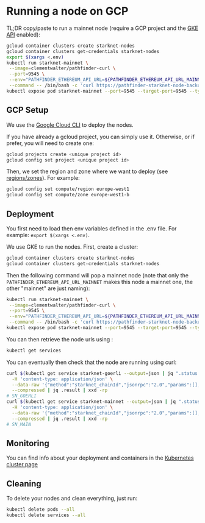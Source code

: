 # Running a node on GCP

TL;DR copy/paste to run a mainnet node (require a GCP project and the [GKE API](https://console.cloud.google.com/marketplace/product/google/container.googleapis.com) enabled):

```bash
gcloud container clusters create starknet-nodes
gcloud container clusters get-credentials starknet-nodes
export $(xargs <.env)
kubectl run starknet-mainnet \
 --image=clementwalter/pathfinder-curl \
 --port=9545 \
 --env="PATHFINDER_ETHEREUM_API_URL=${PATHFINDER_ETHEREUM_API_URL_MAINNET}" \
 --command -- /bin/bash -c 'curl https://pathfinder-starknet-node-backup.s3.eu-west-3.amazonaws.com/mainnet/mainnet.sqlite --output /usr/share/pathfinder/data/mainnet.sqlite && pathfinder'
kubectl expose pod starknet-mainnet --port=9545 --target-port=9545 --type=LoadBalancer
```

## GCP Setup

We use the [Google Cloud CLI](https://cloud.google.com/sdk/docs/install) to deploy the nodes.

If you have already a gcloud project, you can simply use it. Otherwise, or if prefer, you will need to create one:

```bash
gcloud projects create <unique project id>
gcloud config set project <unique project id>
```

Then, we set the region and zone where we want to deploy (see [regions/zones](https://cloud.google.com/compute/docs/regions-zones)).
For example:

```bash
gcloud config set compute/region europe-west1
gcloud config set compute/zone europe-west1-b
```

## Deployment

You first need to load then env variables defined in the .env file. For example: `export $(xargs <.env)`.

We use GKE to run the nodes. First, create a cluster:

```bash
gcloud container clusters create starknet-nodes
gcloud container clusters get-credentials starknet-nodes
```

Then the following command will pop a mainnet node (note that only the `PATHFINDER_ETHEREUM_API_URL_MAINNET` makes this node a mainnet one, the other "mainnet" are just naming):

```bash
kubectl run starknet-mainnet \
 --image=clementwalter/pathfinder-curl \
 --port=9545 \
 --env="PATHFINDER_ETHEREUM_API_URL=${PATHFINDER_ETHEREUM_API_URL_MAINNET}" \
 --command -- /bin/bash -c 'curl https://pathfinder-starknet-node-backup.s3.eu-west-3.amazonaws.com/mainnet/mainnet.sqlite --output /usr/share/pathfinder/data/mainnet.sqlite && pathfinder'
kubectl expose pod starknet-mainnet --port=9545 --target-port=9545 --type=LoadBalancer
```

You can then retrieve the node urls using :

```bash
kubectl get services
```

You can eventually then check that the node are running using curl:

```bash
curl $(kubectl get service starknet-goerli --output=json | jq ".status.loadBalancer.ingress[0].ip" | tr -d '"'):9545 \
  -H 'content-type: application/json' \
  --data-raw '{"method":"starknet_chainId","jsonrpc":"2.0","params":[],"id":0}' \
  --compressed | jq .result | xxd -rp
# SN_GOERLI
curl $(kubectl get service starknet-mainnet --output=json | jq ".status.loadBalancer.ingress[0].ip" | tr -d '"'):9545 \
  -H 'content-type: application/json' \
  --data-raw '{"method":"starknet_chainId","jsonrpc":"2.0","params":[],"id":0}' \
  --compressed | jq .result | xxd -rp
# SN_MAIN
```

## Monitoring

You can find info about your deployment and containers in the [Kubernetes cluster page](https://console.cloud.google.com/kubernetes/list/overview)

## Cleaning

To delete your nodes and clean everything, just run:

```bash
kubectl delete pods --all
kubectl delete services --all
```
